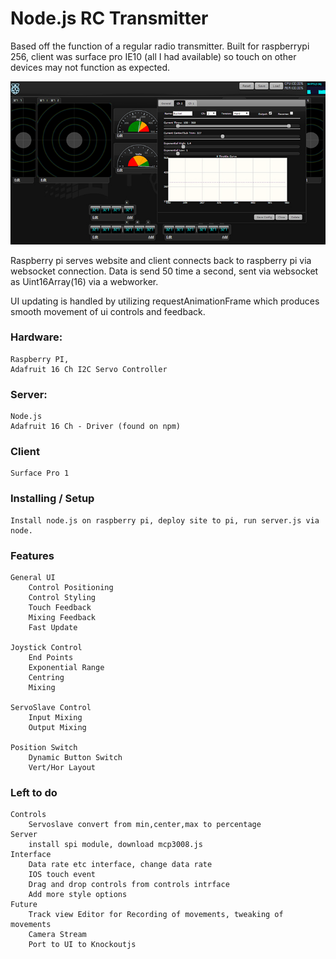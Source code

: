 ﻿Node.js RC Transmitter
======================

Based off the function of a regular radio transmitter. Built for raspberrypi 256, client was surface pro IE10 (all I had available) so touch on other devices may not function as expected.

![Alt text](/screen.jpg?raw=true "Node.JS Transmitter")

Raspberry pi serves website and client connects back to raspberry pi via websocket connection. Data is send 50 time a second, sent via websocket as Uint16Array(16) via a webworker.

UI updating is handled by utilizing requestAnimationFrame which produces smooth movement of ui controls and feedback.


### Hardware: 
	Raspberry PI,
	Adafruit 16 Ch I2C Servo Controller
	
### Server:
	Node.js
	Adafruit 16 Ch - Driver (found on npm)

### Client
	Surface Pro 1

### Installing / Setup
	Install node.js on raspberry pi, deploy site to pi, run server.js via node.
	

### Features
	General UI
		Control Positioning
		Control Styling
		Touch Feedback
		Mixing Feedback
		Fast Update

	Joystick Control
		End Points
		Exponential Range
		Centring
		Mixing

	ServoSlave Control
		Input Mixing
		Output Mixing

	Position Switch
		Dynamic Button Switch
		Vert/Hor Layout
		

### Left to do
	
	Controls
		Servoslave convert from min,center,max to percentage
	Server
		install spi module, download mcp3008.js
	Interface
		Data rate etc interface, change data rate
		IOS touch event
		Drag and drop controls from controls intrface
		Add more style options
	Future
		Track view Editor for Recording of movements, tweaking of movements
		Camera Stream
		Port to UI to Knockoutjs





